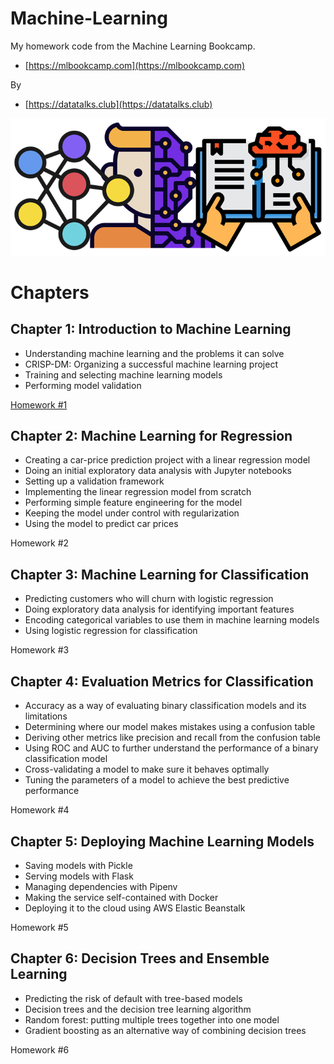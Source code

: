 # Machine-Learning

My homework code from the Machine Learning Bookcamp.

* [https://mlbookcamp.com](https://mlbookcamp.com)

By

* [https://datatalks.club](https://datatalks.club)

<img src="images/Bookcamp.png" />

# Chapters

## Chapter 1: Introduction to Machine Learning

* Understanding machine learning and the problems it can solve
* CRISP-DM: Organizing a successful machine learning project
* Training and selecting machine learning models
* Performing model validation

[Homework #1](Homework#1.ipynb)


## Chapter 2: Machine Learning for Regression

* Creating a car-price prediction project with a linear regression model
* Doing an initial exploratory data analysis with Jupyter notebooks
* Setting up a validation framework 
* Implementing the linear regression model from scratch
* Performing simple feature engineering for the model
* Keeping the model under control with regularization
* Using the model to predict car prices

Homework #2


## Chapter 3: Machine Learning for Classification

* Predicting customers who will churn with logistic regression
* Doing exploratory data analysis for identifying important features
* Encoding categorical variables to use them in machine learning models
* Using logistic regression for classification

Homework #3


## Chapter 4: Evaluation Metrics for Classification

* Accuracy as a way of evaluating binary classification models and its limitations
* Determining where our model makes mistakes using a confusion table
* Deriving other metrics like precision and recall from the confusion table
* Using ROC and AUC to further understand the performance of a binary classification model 
* Cross-validating a model to make sure it behaves optimally
* Tuning the parameters of a model to achieve the best predictive performance

Homework #4


## Chapter 5: Deploying Machine Learning Models

* Saving models with Pickle
* Serving models with Flask
* Managing dependencies with Pipenv
* Making the service self-contained with Docker
* Deploying it to the cloud using AWS Elastic Beanstalk

Homework #5


## Chapter 6: Decision Trees and Ensemble Learning

* Predicting the risk of default with tree-based models
* Decision trees and the decision tree learning algorithm
* Random forest: putting multiple trees together into one model
* Gradient boosting as an alternative way of combining decision trees 

Homework #6